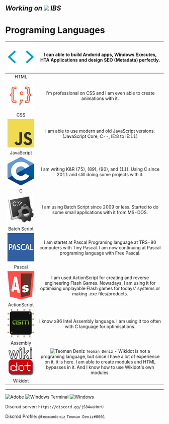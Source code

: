 ## _Working on <img src="https://cdn.discordapp.com/attachments/759517116801351762/1027305129189318676/animation.gif" sttle="image-rendering: pixelated;"> IBS_

# Programing Languages
|<a href="https://www.google.com/search?q=HTML"><img style="width: 100px; height: 90px;" src="https://raw.githubusercontent.com/TeomanDeniz/TeomanDeniz/main/images/html_icon.gif"></a>| I can able to build Andorid apps, Windows Executes, HTA Applications and design SEO (Metadata) perfectly. |
|:-:|:-:|
| HTML         | |
|<a href="https://www.google.com/search?q=CSS"><img style="width: 100px; height: 90px;" src="https://raw.githubusercontent.com/TeomanDeniz/TeomanDeniz/main/images/css_icon.gif"></a>| I'm professional on CSS and I am even able to create animations with it. |
| CSS          | |
|<a href="https://www.google.com/search?q=JavaScript"><img style="width: 100px; height: 90px;" src="https://raw.githubusercontent.com/TeomanDeniz/TeomanDeniz/main/images/js_icon.png"></a>| I am able to use modern and old JavaScript versions. (JavaScript Core, C--, IE:8 to IE:11) |
| JavaScript   | |
|<a href="https://www.google.com/search?q=C+Language"><img style="width: 100px; height: 90px;" src="https://raw.githubusercontent.com/TeomanDeniz/TeomanDeniz/main/images/c_icon.png"></a>| I am writing K&R (75), (89), (90), and (11). Using C since 2011 and still doing some projects with it. |
| C            | |
|<a href="https://www.google.com/search?q=Batch+Script"><img style="width: 100px; height: 90px;" src="https://raw.githubusercontent.com/TeomanDeniz/TeomanDeniz/main/images/batch_script_icon.png"></a>| I am using Batch Script since 2009 or less. Started to do some small applications with it from MS-DOS. |
| Batch Script | |
|<a href="https://www.google.com/search?q=Pascal+Programing"><img style="width: 100px; height: 90px;" src="https://raw.githubusercontent.com/TeomanDeniz/TeomanDeniz/main/images/pascal_icon.png"></a>| I am startet at Pascal Programing language at TRS-80 computers with Tiny Pascal. I am now continuing at Pascal programing language with Free Pascal. |
| Pascal       | |
|<a href="https://www.google.com/search?q=Action+Script"><img style="width: 100px; height: 90px;" src="https://raw.githubusercontent.com/TeomanDeniz/TeomanDeniz/main/images/ac_icon.png"></a>| I am used ActionScript for creating and reverse engineering Flash Games. Nowadays, I am using it for optimising unplayable Flash games for todays' systems or making .exe files/products. |
| ActionScript | |
|<a href="https://www.google.com/search?q=Assembly+Programing"><img style="width: 100px; height: 90px;" src="https://raw.githubusercontent.com/TeomanDeniz/TeomanDeniz/main/images/asm_icon.png"></a>| I know x86 Intel Assembly language. I am using it too often with C language for optimisations. |
| Assembly     | |
|<a href="https://www.wikidot.com"><img style="width: 100px; height: 90px;" src="https://raw.githubusercontent.com/TeomanDeniz/TeomanDeniz/main/images/wikidot_icon.png"></a>| <img src="https://cdn.discordapp.com/attachments/1196432116779597904/1196445589349597194/wikidot.png" alt="Teoman Deniz" style="background-image:url(http://www.wikidot.com/userkarma.php?u=5512309)"> `Teoman Deniz` - Wikidot is not a programing language, but since I have a lot of experience on it, it is here. I am able to create modules and HTML bypasses in it. And I know how to use Wikidot's own modules. |
| Wikidot      | |

<hr>

![Adobe](https://img.shields.io/badge/adobe-%23FF0000.svg?style=for-the-badge&logo=adobe&logoColor=white) ![Windows Terminal](https://img.shields.io/badge/Windows%20Terminal-%234D4D4D.svg?style=for-the-badge&logo=windows-terminal&logoColor=white) ![Windows](https://img.shields.io/badge/Windows-0078D6?style=for-the-badge&logo=windows&logoColor=white)

Discrod server: `https://discord.gg/jS84waHnrU`

Discrod Profile: `@teomandeniz` `Teoman Deniz#0001`

